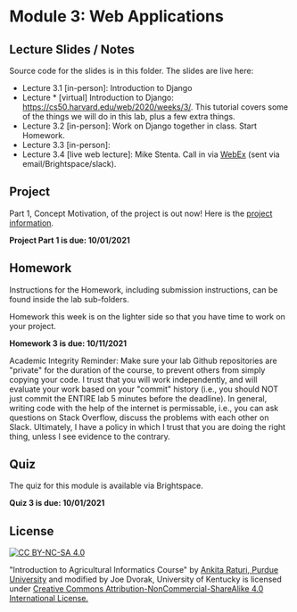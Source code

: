 # Module 3: Web Applications

## Lecture Slides / Notes

Source code for the slides is in this folder. The slides are live here:

- Lecture 3.1 [in-person]: Introduction to Django
- Lecture * [virtual] Introduction to Django: https://cs50.harvard.edu/web/2020/weeks/3/. This tutorial covers some of the things we will do in this lab, plus a few extra things.
- Lecture 3.2 [in-person]: Work on Django together in class. Start Homework.
- Lecture 3.3 [in-person]: 
- Lecture 3.4 [live web lecture]: Mike Stenta. Call in via <a href="https://purdue.webex.com">WebEx</a> (sent via email/Brightspace/slack).

## Project

Part 1, Concept Motivation, of the project is out now! Here is the [project information](../project/Project-part1.pdf).

**Project Part 1 is due: 10/01/2021**
 
## Homework

Instructions for the Homework, including submission instructions, can be found inside the lab sub-folders.

Homework this week is on the lighter side so that you have time to work on your project.

**Homework 3 is due: 10/11/2021** 

Academic Integrity Reminder: Make sure your lab Github repositories are "private" for the duration of the course, to prevent others from simply copying your code. I trust that you will work independently, and will evaluate your work based on your "commit" history (i.e., you should NOT just commit the ENTIRE lab 5 minutes before the deadline). In general, writing code with the help of the internet is permissable, i.e., you can ask questions on Stack Overflow, discuss the problems with each other on Slack. Ultimately, I have a policy in which I trust that you are doing the right thing, unless I see evidence to the contrary.


## Quiz

The quiz for this module is available via Brightspace. 

**Quiz 3 is due: 10/01/2021**

## License
[![CC BY-NC-SA 4.0][cc-by-nc-sa-shield]][cc-by-nc-sa]

<!-- This work is licensed under a
[Creative Commons Attribution-NonCommercial-ShareAlike 4.0 International License][cc-by-nc-sa].

[![CC BY-NC-SA 4.0][cc-by-nc-sa-image]][cc-by-nc-sa] -->

[cc-by-nc-sa]: http://creativecommons.org/licenses/by-nc-sa/4.0/
[cc-by-nc-sa-image]: https://licensebuttons.net/l/by-nc-sa/4.0/88x31.png
[cc-by-nc-sa-shield]: https://img.shields.io/badge/License-CC%20BY--NC--SA%204.0-lightgrey.svg

  "Introduction to Agricultural Informatics Course" by [Ankita Raturi, Purdue University](https://github.com/ag-informatics/ag-informatics-course) and modified by Joe Dvorak, University of Kentucky is licensed under [Creative Commons Attribution-NonCommercial-ShareAlike 4.0 International License.](http://creativecommons.org/licenses/by-nc-sa/4.0/)
